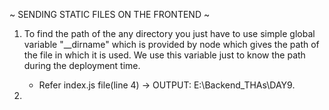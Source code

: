 ~ SENDING STATIC FILES ON THE FRONTEND ~

1. To find the path of the any directory you just have to use simple global variable "__dirname" which is provided by node which gives the path of the file in which it is used. We use this variable just to know the path during the deployment time.
    - Refer index.js file(line 4) -> OUTPUT: E:\Backend_THAs\DAY9.

2.